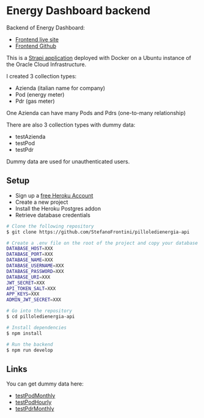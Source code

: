 # Energy Dashboard backend

Backend of Energy Dashboard:

- [Frontend live site](https://energy-report.netlify.app/)
- [Frontend Github](https://github.com/StefanoFrontini/energy-dashboard)

This is a [Strapi application](https://strapi.io/) deployed with Docker on a Ubuntu instance of the Oracle Cloud Infrastructure.

I created 3 collection types:

- Azienda (italian name for company)
- Pod (energy meter)
- Pdr (gas meter)

One Azienda can have many Pods and Pdrs (one-to-many relationship)

There are also 3 collection types with dummy data:
- testAzienda
- testPod
- testPdr

Dummy data are used for unauthenticated users.

## Setup

- Sign up a [free Heroku Account](https://signup.heroku.com/)
- Create a new project
- Install the Heroku Postgres addon
- Retrieve database credentials

```bash
# Clone the following repository
$ git clone https://github.com/StefanoFrontini/pilloledienergia-api

# Create a .env file on the root of the project and copy your database credentials
DATABASE_HOST=XXX
DATABASE_PORT=XXX
DATABASE_NAME=XXX
DATABASE_USERNAME=XXX
DATABASE_PASSWORD=XXX
DATABASE_URI=XXX
JWT_SECRET=XXX
API_TOKEN_SALT=XXX
APP_KEYS=XXX
ADMIN_JWT_SECRET=XXX

# Go into the repository
$ cd pilloledienergia-api

# Install dependencies
$ npm install

# Run the backend
$ npm run develop
```

## Links

You can get dummy data here:

- [testPodMonthly](https://gist.github.com/StefanoFrontini/d01b85bf65f4e43eea541d22191302b0)
- [testPodHourly](https://gist.github.com/StefanoFrontini/dae797135cac98c1903eb6855e5d1652)
- [testPdrMonthly](https://gist.github.com/StefanoFrontini/af4ac0ee2c054a68340031d459739d3f)



